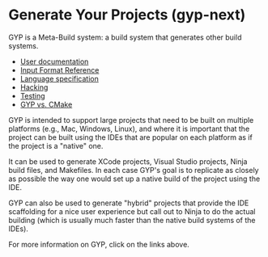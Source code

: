 # Generate Your Projects (gyp-next)

GYP is a Meta-Build system: a build system that generates other build systems.

* [User documentation](UserDocumentation.md)
* [Input Format Reference](InputFormatReference.md)
* [Language specification](LanguageSpecification.md)
* [Hacking](Hacking.md)
* [Testing](Testing.md)
* [GYP vs. CMake](GypVsCMake.md)

GYP is intended to support large projects that need to be built on multiple
platforms (e.g., Mac, Windows, Linux), and where it is important that
the project can be built using the IDEs that are popular on each platform
as if the project is a "native" one.

It can be used to generate XCode projects, Visual Studio projects, Ninja
build files, and Makefiles. In each case GYP's goal is to replicate as
closely as possible the way one would set up a native build of the project
using the IDE.

GYP can also be used to generate "hybrid" projects that provide the IDE
scaffolding for a nice user experience but call out to Ninja to do the actual
building (which is usually much faster than the native build systems of the
IDEs).

For more information on GYP, click on the links above.
